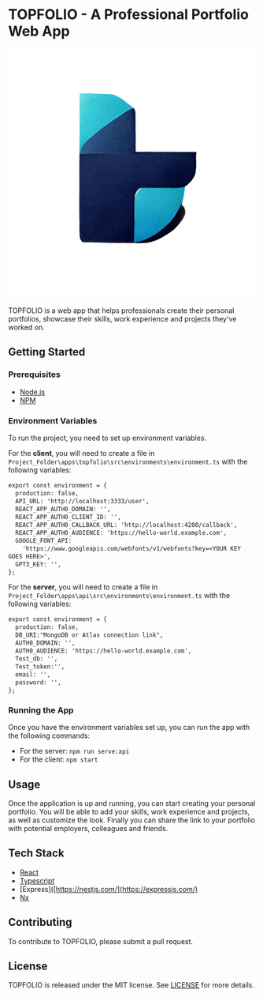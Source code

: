 # TOPFOLIO - A Professional Portfolio Web App

<p align="center">
  <img src="images/logoTF.png">
</p>



TOPFOLIO is a web app that helps professionals create their personal portfolios, showcase their skills, work experience and projects they've worked on.

## Getting Started

### Prerequisites

* [Node.js](https://nodejs.org/en/)
* [NPM](https://www.npmjs.com/)

### Environment Variables

To run the project, you need to set up environment variables. 

For the **client**, you will need to create a file in `Project_Folder\apps\topfolio\src\environments\environment.ts` with the following variables:
```
export const environment = {
  production: false,
  API_URL: 'http://localhost:3333/user',
  REACT_APP_AUTH0_DOMAIN: '',
  REACT_APP_AUTH0_CLIENT_ID: '',
  REACT_APP_AUTH0_CALLBACK_URL: 'http://localhost:4200/callback',
  REACT_APP_AUTH0_AUDIENCE: 'https://hello-world.example.com',
  GOOGLE_FONT_API:
    'https://www.googleapis.com/webfonts/v1/webfonts?key=<YOUR KEY GOES HERE>',
  GPT3_KEY: '',
};
```
For the **server**, you will need to create a file in `Project_Folder\apps\api\src\environments\environment.ts` with the following variables:
```
export const environment = {
  production: false,
  DB_URI:"MongoDB or Atlas connection link",
  AUTH0_DOMAIN: '',
  AUTH0_AUDIENCE: 'https://hello-world.example.com',
  Test_db: '',
  Test_token:'',
  email: '',
  password: '',
};
```


### Running the App

Once you have the environment variables set up, you can run the app with the following commands: 

* For the server: `npm run serve:api`
* For the client: `npm start`

## Usage

Once the application is up and running, you can start creating your personal portfolio. You will be able to add your skills, work experience and projects, as well as customize the look. Finally you can share the link to your portfolio with potential employers, colleagues and friends.

## Tech Stack

* [React](https://reactjs.org/)
* [Typescript](https://www.typescriptlang.org/)
* [Express]([https://nestjs.com/](https://expressjs.com/)
* [Nx](https://nx.dev/)

## Contributing

To contribute to TOPFOLIO, please submit a pull request.

## License

TOPFOLIO is released under the MIT license. See [LICENSE](LICENSE) for more details.
